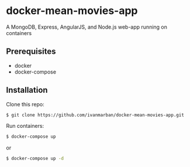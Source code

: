 # docker-mean-movies-app
A MongoDB, Express, AngularJS, and Node.js web-app running on containers

## Prerequisites
- docker
- docker-compose

## Installation
Clone this repo:
```sh
$ git clone https://github.com/ivanmarban/docker-mean-movies-app.git
```
Run containers:
```sh
$ docker-compose up
```
or
```sh
$ docker-compose up -d
```
